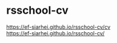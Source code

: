 # rsschool-cv

https://ef-siarhei.github.io/rsschool-cv/cv  
https://ef-siarhei.github.io/rsschool-cv/